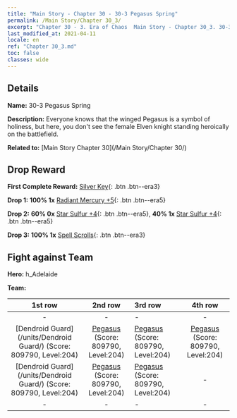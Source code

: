 ```yaml
---
title: "Main Story - Chapter 30 - 30-3 Pegasus Spring"
permalink: /Main Story/Chapter 30_3/
excerpt: "Chapter 30 - 3. Era of Chaos  Main Story - Chapter 30_3. 30-3 Pegasus Spring"
last_modified_at: 2021-04-11
locale: en
ref: "Chapter 30_3.md"
toc: false
classes: wide
---
```


## Details

 **Name:** 30-3 Pegasus Spring

 **Description:** Everyone knows that the winged Pegasus is a symbol of holiness, but here, you don't see the female Elven knight standing heroically on the battlefield.

 **Related to:** [Main Story Chapter 30](/Main Story/Chapter 30/)

## Drop Reward

 **First Complete Reward:** [Silver Key](/Items/con_693/){: .btn .btn--era3}

 **Drop 1:** **100% 1x** [Radiant Mercury +5](/Items/mat_98/){: .btn .btn--era5}

 **Drop 2:** **60% 0x** [Star Sulfur +4](/Items/mat_92/){: .btn .btn--era5}, **40% 1x** [Star Sulfur +4](/Items/mat_92/){: .btn .btn--era5}

 **Drop 3:** **100% 1x** [Spell Scrolls](/Items/con_694/){: .btn .btn--era3}


## Fight against Team
 **Hero:** h_Adelaide

 **Team:**


  | 1st row | 2nd row | 3rd row | 4th row |
  |:----:|:----:|:----|:----:|
  | - | - | - | - |
  | [Dendroid Guard](/units/Dendroid Guard/) (Score: 809790, Level:204)  | [Pegasus](/units/Pegasus/) (Score: 809790, Level:204)  | [Pegasus](/units/Pegasus/) (Score: 809790, Level:204)  | [Pegasus](/units/Pegasus/) (Score: 809790, Level:204)  |
  | [Dendroid Guard](/units/Dendroid Guard/) (Score: 809790, Level:204)  | [Pegasus](/units/Pegasus/) (Score: 809790, Level:204)  | [Pegasus](/units/Pegasus/) (Score: 809790, Level:204)  | - |
  | - | - | - | - |



